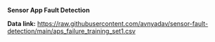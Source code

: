 **Sensor App Fault Detection**

**Data link:**
https://raw.githubusercontent.com/avnyadav/sensor-fault-detection/main/aps_failure_training_set1.csv
